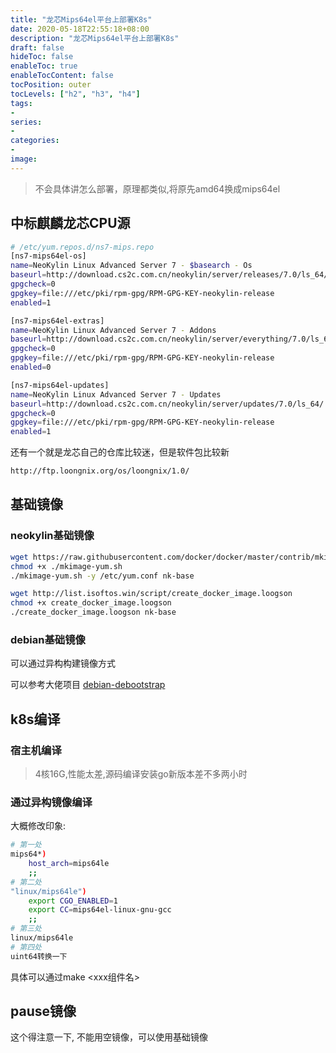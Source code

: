 ```yaml
---
title: "龙芯Mips64el平台上部署K8s"
date: 2020-05-18T22:55:18+08:00
description: "龙芯Mips64el平台上部署K8s"
draft: false
hideToc: false
enableToc: true
enableTocContent: false
tocPosition: outer
tocLevels: ["h2", "h3", "h4"]
tags:
-
series:
-
categories:
-
image:
---
```


> 不会具体讲怎么部署，原理都类似,将原先amd64换成mips64el

## 中标麒麟龙芯CPU源

```bash
# /etc/yum.repos.d/ns7-mips.repo
[ns7-mips64el-os]
name=NeoKylin Linux Advanced Server 7 - $basearch - Os
baseurl=http://download.cs2c.com.cn/neokylin/server/releases/7.0/ls_64/
gpgcheck=0
gpgkey=file:///etc/pki/rpm-gpg/RPM-GPG-KEY-neokylin-release
enabled=1

[ns7-mips64el-extras]
name=NeoKylin Linux Advanced Server 7 - Addons
baseurl=http://download.cs2c.com.cn/neokylin/server/everything/7.0/ls_64/
gpgcheck=0
gpgkey=file:///etc/pki/rpm-gpg/RPM-GPG-KEY-neokylin-release
enabled=0

[ns7-mips64el-updates]
name=NeoKylin Linux Advanced Server 7 - Updates
baseurl=http://download.cs2c.com.cn/neokylin/server/updates/7.0/ls_64/
gpgcheck=0
gpgkey=file:///etc/pki/rpm-gpg/RPM-GPG-KEY-neokylin-release
enabled=1
```

还有一个就是龙芯自己的仓库比较迷，但是软件包比较新

```bash
http://ftp.loongnix.org/os/loongnix/1.0/
```

## 基础镜像

### neokylin基础镜像

```bash
wget https://raw.githubusercontent.com/docker/docker/master/contrib/mkimage-yum.sh
chmod +x ./mkimage-yum.sh
./mkimage-yum.sh -y /etc/yum.conf nk-base

wget http://list.isoftos.win/script/create_docker_image.loogson
chmod +x create_docker_image.loogson
./create_docker_image.loogson nk-base
```

### debian基础镜像

可以通过异构构建镜像方式

可以参考大佬项目 [debian-debootstrap](https://github.com/liupeng0518/debian-debootstrap)

## k8s编译

### 宿主机编译

> 4核16G,性能太差,源码编译安装go新版本差不多两小时

### 通过异构镜像编译

大概修改印象: 

```bash
# 第一处
mips64*)
    host_arch=mips64le
    ;;
# 第二处
"linux/mips64le")
    export CGO_ENABLED=1
    export CC=mips64el-linux-gnu-gcc
    ;;
# 第三处
linux/mips64le
# 第四处
uint64转换一下
```

具体可以通过make <xxx组件名>

## pause镜像

这个得注意一下, 不能用空镜像，可以使用基础镜像